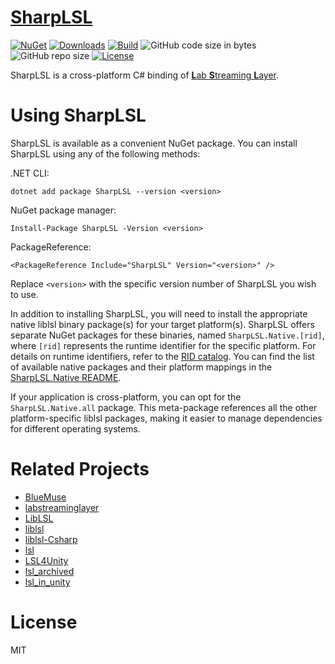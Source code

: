 # [SharpLSL](https://github.com/myd7349/SharpLSL)

[![NuGet](https://img.shields.io/nuget/v/SharpLSL.svg)](https://www.nuget.org/packages/SharpLSL/) [![Downloads](https://img.shields.io/nuget/dt/SharpLSL)](https://www.nuget.org/packages/SharpLSL) [![Build](https://github.com/myd7349/SharpLSL/actions/workflows/build.yml/badge.svg)](https://github.com/myd7349/SharpLSL/actions) ![GitHub code size in bytes](https://img.shields.io/github/languages/code-size/myd7349/SharpLSL) ![GitHub repo size](https://img.shields.io/github/repo-size/myd7349/SharpLSL) [![License](https://img.shields.io/github/license/myd7349/SharpLSL)](https://github.com/myd7349/SharpLSL/blob/main/LICENSE)

SharpLSL is a cross-platform C# binding of [**L**ab **S**treaming **L**ayer](https://github.com/sccn/labstreaminglayer).

# Using SharpLSL

SharpLSL is available as a convenient NuGet package. You can install SharpLSL using any of the following methods:

.NET CLI:

```
dotnet add package SharpLSL --version <version>
```

NuGet package manager:

```
Install-Package SharpLSL -Version <version>
```

PackageReference:

```
<PackageReference Include="SharpLSL" Version="<version>" />
```

Replace `<version>` with the specific version number of SharpLSL you wish to use.

In addition to installing SharpLSL, you will need to install the appropriate native liblsl binary package(s) for your target platform(s). SharpLSL offers separate NuGet packages for these binaries, named `SharpLSL.Native.[rid]`, where `[rid]` represents the runtime identifier for the specific platform. For details on runtime identifiers, refer to the [RID catalog](https://learn.microsoft.com/en-us/dotnet/core/rid-catalog). You can find the list of available native packages and their platform mappings in the [SharpLSL.Native README](https://github.com/myd7349/SharpLSL/blob/main/Source/SharpLSL.Native/README.md).

If your application is cross-platform, you can opt for the `SharpLSL.Native.all` package. This meta-package references all the other platform-specific liblsl packages, making it easier to manage dependencies for different operating systems.

# Related Projects

- [BlueMuse](https://github.com/kowalej/BlueMuse)
- [labstreaminglayer](https://github.com/sccn/labstreaminglayer)
- [LibLSL](https://github.com/Diademics-Pty-Ltd/LibLSL)
- [liblsl](https://github.com/sccn/liblsl)
- [liblsl-Csharp](https://github.com/labstreaminglayer/liblsl-Csharp)
- [lsl](https://github.com/emotional-cities/lsl)
- [LSL4Unity](https://github.com/labstreaminglayer/LSL4Unity)
- [lsl_archived](https://github.com/sccn/lsl_archived)
- [lsl_in_unity](https://github.com/mvidaldp/lsl_in_unity)

# License

MIT
